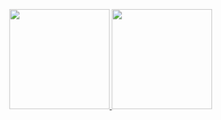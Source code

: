 <a href="https://github.com/yofikurniawan">
  <img height="180em" src="https://github-readme-stats-eight-theta.vercel.app/api?username=yofikurniawan&show_icons=true&theme=algolia&include_all_commits=true&count_private=true"/>
  <img height="180em" src="https://github-readme-stats-eight-theta.vercel.app/api/top-langs/?username=yofikurniawan&layout=compact&langs_count=8&theme=algolia"/>
</a>
